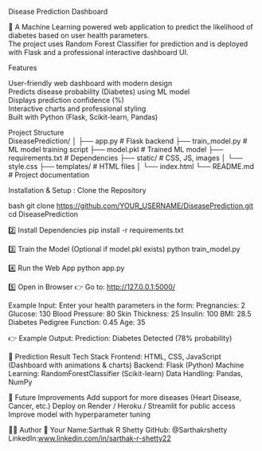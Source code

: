  Disease Prediction Dashboard  

🚀 A Machine Learning powered web application to predict the likelihood of diabetes based on user health parameters.  
The project uses Random Forest Classifier for prediction and is deployed with Flask and a professional interactive dashboard UI.  



 Features  

User-friendly web dashboard with modern design  
Predicts disease probability (Diabetes) using ML model  
Displays prediction confidence (%)  
Interactive charts and professional styling  
Built with Python (Flask, Scikit-learn, Pandas)  



 Project Structure  
 DiseasePrediction/
│
├── app.py # Flask backend
├── train_model.py # ML model training script
├── model.pkl # Trained ML model
├── requirements.txt # Dependencies
├── static/ # CSS, JS, images
│ └── style.css
├── templates/ # HTML files
│ └── index.html
└── README.md # Project documentation




Installation & Setup :
Clone the Repository  

bash
git clone https://github.com/YOUR_USERNAME/DiseasePrediction.git
cd DiseasePrediction


2️⃣ Install Dependencies
pip install -r requirements.txt

3️⃣ Train the Model (Optional if model.pkl exists)
python train_model.py


4️⃣ Run the Web App
python app.py


5️⃣ Open in Browser
👉 Go to: http://127.0.0.1:5000/

Example Input:
Enter your health parameters in the form:
Pregnancies: 2
Glucose: 130
Blood Pressure: 80
Skin Thickness: 25
Insulin: 100
BMI: 28.5
Diabetes Pedigree Function: 0.45
Age: 35

👉 Example Output:
Prediction: Diabetes Detected (78% probability)


🔹 Prediction Result
Tech Stack
Frontend: HTML, CSS, JavaScript (Dashboard with animations & charts)
Backend: Flask (Python)
Machine Learning: RandomForestClassifier (Scikit-learn)
Data Handling: Pandas, NumPy

📌 Future Improvements
Add support for more diseases (Heart Disease, Cancer, etc.)
Deploy on Render / Heroku / Streamlit for public access
Improve model with hyperparameter tuning

👨‍💻 Author
👤 Your Name:Sarthak R Shetty
GitHub: @Sarthakrshetty
LinkedIn:www.linkedin.com/in/sarthak-r-shetty22


